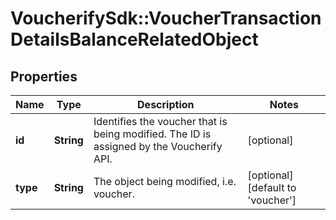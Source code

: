 # VoucherifySdk::VoucherTransactionDetailsBalanceRelatedObject

## Properties

| Name | Type | Description | Notes |
| ---- | ---- | ----------- | ----- |
| **id** | **String** | Identifies the voucher that is being modified. The ID is assigned by the Voucherify API. | [optional] |
| **type** | **String** | The object being modified, i.e. voucher. | [optional][default to &#39;voucher&#39;] |

